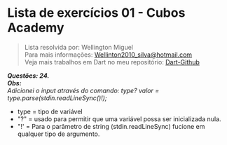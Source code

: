 # Lista de exercícios 01 - Cubos Academy 
> Lista resolvida por: Wellington Miguel     
> Para mais informações: Wellinton2010_silva@hotmail.com     
> Veja mais trabalhos em Dart no meu repositório: [Dart-Github](https://github.com/Wellington-Miguel/Introducao_a_dart)    

**_Questões: 24._**    
**_Obs:_**   
_Adicionei o input através do comando:_
_type? valor = type.parse(stdin.readLineSync()!);_
- type = tipo de variável
- "?" = usado para permitir que uma variável possa ser inicializada nula.
- "!' = Para o parâmetro de string (stdin.readLineSync) fucione em qualquer tipo de argumento.
